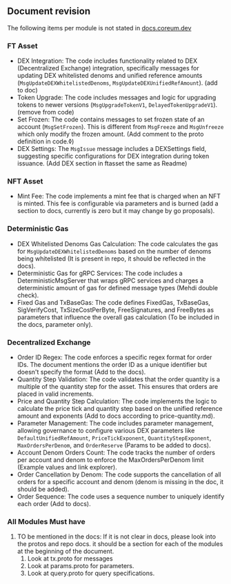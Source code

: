 ## Document revision

The following items per module is not stated in [docs.coreum.dev](https://docs.coreum.dev/docs)

### FT Asset

- DEX Integration: The code includes functionality related to DEX (Decentralized Exchange) integration, specifically messages for updating DEX whitelisted denoms and unified reference amounts (`MsgUpdateDEXWhitelistedDenoms`, `MsgUpdateDEXUnifiedRefAmount`). (add to doc)
- Token Upgrade: The code includes messages and logic for upgrading tokens to newer versions (`MsgUpgradeTokenV1`, `DelayedTokenUpgradeV1`).(remove from code)
- Set Frozen: The code contains messages to set frozen state of an account (`MsgSetFrozen`). This is different from `MsgFreeze` and `MsgUnfreeze` which only modify the frozen amount. (Add comment to the proto definition in code.◊)
- DEX Settings: The `MsgIssue` message includes a DEXSettings field, suggesting specific configurations for DEX integration during token issuance. (Add DEX section in ftasset the same as Readme)

### NFT Asset

- Mint Fee: The code implements a mint fee that is charged when an NFT is minted. This fee is configurable via parameters and is burned (add a section to docs, currently is zero but it may change by go proposals).

### Deterministic Gas

- DEX Whitelisted Denoms Gas Calculation: The code calculates the gas for `MsgUpdateDEXWhitelistedDenoms` based on the number of denoms being whitelisted (It is present in repo, it should be reflected in the docs).
- Deterministic Gas for gRPC Services: The code includes a DeterministicMsgServer that wraps gRPC services and charges a deterministic amount of gas for defined message types (Mehdi double check).
- Fixed Gas and TxBaseGas: The code defines FixedGas, TxBaseGas, SigVerifyCost, TxSizeCostPerByte, FreeSignatures, and FreeBytes as parameters that influence the overall gas calculation (To be included in the docs, parameter only).

### Decentralized Exchange

- Order ID Regex: The code enforces a specific regex format for order IDs. The document mentions the order ID as a unique identifier but doesn't specify the format (Add to the docs).
- Quantity Step Validation: The code validates that the order quantity is a multiple of the quantity step for the asset. This ensures that orders are placed in valid increments.
- Price and Quantity Step Calculation: The code implements the logic to calculate the price tick and quantity step based on the unified reference amount and exponents (Add to docs according to price-quantity.md).
- Parameter Management: The code includes parameter management, allowing governance to configure various DEX parameters like `DefaultUnifiedRefAmount`, `PriceTickExponent`, `QuantityStepExponent`, `MaxOrdersPerDenom`, and `OrderReserve` (Params to be added to docs).
- Account Denom Orders Count: The code tracks the number of orders per account and denom to enforce the MaxOrdersPerDenom limit (Example values and link explorer).
- Order Cancellation by Denom: The code supports the cancellation of all orders for a specific account and denom (denom is missing in the doc, it should be added).
- Order Sequence: The code uses a sequence number to uniquely identify each order (Add to docs).

### All Modules Must have

1. TO be mentioned in the docs:  If it is not clear in docs, please look into the protos and repo docs. it should be a section for each of the modules at the beginning of the document. 
    1. Look at tx.proto for messages
    2. Look at params.proto for parameters.
    3. Look at query.proto for query specifications.